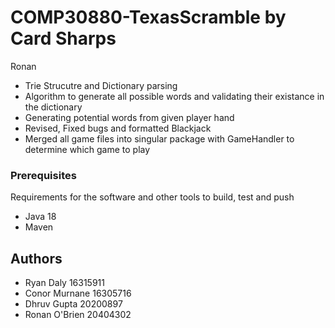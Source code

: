 # COMP30880-TexasScramble by Card Sharps

Ronan
 - Trie Strucutre and Dictionary parsing
 - Algorithm to generate all possible words and validating their existance in the dictionary
 - Generating potential words from given player hand
 - Revised, Fixed bugs and formatted Blackjack
 - Merged all game files into singular package with GameHandler to determine which game to play

### Prerequisites

Requirements for the software and other tools to build, test and push 
- Java 18
- Maven


## Authors

- Ryan Daly                    16315911
- Conor Murnane                16305716
- Dhruv Gupta                  20200897
- Ronan O'Brien                20404302
